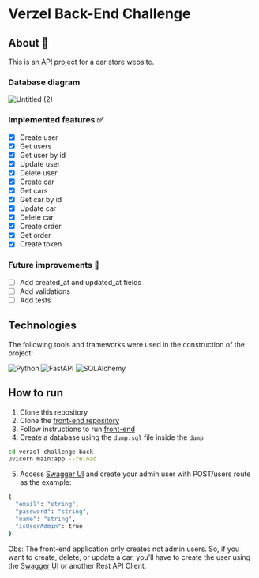 # Verzel Back-End Challenge
## About 🔎
This is an API project for a car store website.
### Database diagram
![Untitled (2)](https://github.com/issitarual/verzel-challenge-back/assets/81389078/d2fdebb4-6992-4d69-87f4-78aef153349d)
### Implemented features ✅
- [x] Create user
- [x] Get users
- [x] Get user by id
- [x] Update user
- [x] Delete user
- [x] Create car
- [x] Get cars
- [x] Get car by id
- [x] Update car
- [x] Delete car
- [x] Create order
- [x] Get order
- [x] Create token
### Future improvements 🔮
- [ ] Add created_at and updated_at fields
- [ ] Add validations
- [ ] Add tests

## Technologies
The following tools and frameworks were used in the construction of the project:

![Python](https://img.shields.io/badge/python-3670A0?style=for-the-badge&logo=python&logoColor=ffdd54)
![FastAPI](https://img.shields.io/badge/FastAPI-005571?style=for-the-badge&logo=fastapi)
![SQLAlchemy](https://img.shields.io/badge/sqlalchemy-%2307405e.svg?style=for-the-badge&logo=sqlite&logoColor=white)

## How to run
1. Clone this repository
2. Clone the [front-end repository](https://github.com/issitarual/verzel-challenge-front)
3. Follow instructions to run [front-end](https://github.com/issitarual/verzel-challenge-front)
4. Create a database using the ``dump.sql`` file inside the ``dump``
```bash
cd verzel-challenge-back
uvicorn main:app --reload
```
5. Access [Swagger UI](http://127.0.0.1:8000/docs#/) and create your admin user with POST/users route as the example:
```bash
{
  "email": "string",
  "password": "string",
  "name": "string",
  "isUserAdmin": true
}
```
Obs: The front-end application only creates not admin users. So, if you want to create, delete, or update a car, you'll have to create the user using the [Swagger UI](http://127.0.0.1:8000/docs#/) or another Rest API Client.
